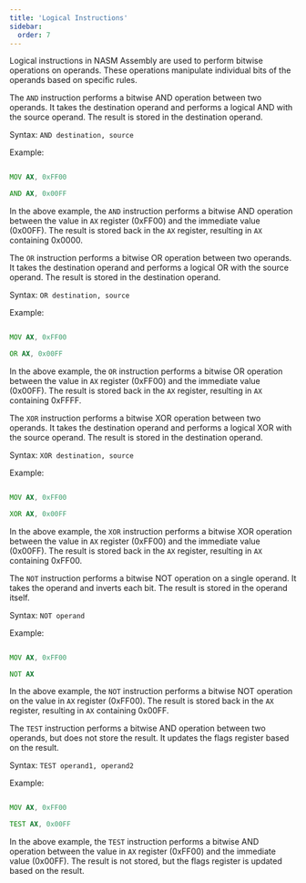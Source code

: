 ```yaml
---
title: 'Logical Instructions'
sidebar:
  order: 7
---
```


 Logical instructions in NASM Assembly are used to perform bitwise operations on operands. These operations manipulate individual bits of the operands based on specific rules.





The `AND` instruction performs a bitwise AND operation between two operands. It takes the destination operand and performs a logical AND with the source operand. The result is stored in the destination operand.



Syntax: `AND destination, source`



Example:

```asm

MOV AX, 0xFF00

AND AX, 0x00FF

```



In the above example, the `AND` instruction performs a bitwise AND operation between the value in `AX` register (0xFF00) and the immediate value (0x00FF). The result is stored back in the `AX` register, resulting in `AX` containing 0x0000.





The `OR` instruction performs a bitwise OR operation between two operands. It takes the destination operand and performs a logical OR with the source operand. The result is stored in the destination operand.



Syntax: `OR destination, source`



Example:

```asm

MOV AX, 0xFF00

OR AX, 0x00FF

```



In the above example, the `OR` instruction performs a bitwise OR operation between the value in `AX` register (0xFF00) and the immediate value (0x00FF). The result is stored back in the `AX` register, resulting in `AX` containing 0xFFFF.





The `XOR` instruction performs a bitwise XOR operation between two operands. It takes the destination operand and performs a logical XOR with the source operand. The result is stored in the destination operand.



Syntax: `XOR destination, source`



Example:

```asm

MOV AX, 0xFF00

XOR AX, 0x00FF

```



In the above example, the `XOR` instruction performs a bitwise XOR operation between the value in `AX` register (0xFF00) and the immediate value (0x00FF). The result is stored back in the `AX` register, resulting in `AX` containing 0xFF00.





The `NOT` instruction performs a bitwise NOT operation on a single operand. It takes the operand and inverts each bit. The result is stored in the operand itself.



Syntax: `NOT operand`



Example:

```asm

MOV AX, 0xFF00

NOT AX

```



In the above example, the `NOT` instruction performs a bitwise NOT operation on the value in `AX` register (0xFF00). The result is stored back in the `AX` register, resulting in `AX` containing 0x00FF.





The `TEST` instruction performs a bitwise AND operation between two operands, but does not store the result. It updates the flags register based on the result.



Syntax: `TEST operand1, operand2`



Example:

```asm

MOV AX, 0xFF00

TEST AX, 0x00FF

```



In the above example, the `TEST` instruction performs a bitwise AND operation between the value in `AX` register (0xFF00) and the immediate value (0x00FF). The result is not stored, but the flags register is updated based on the result.
